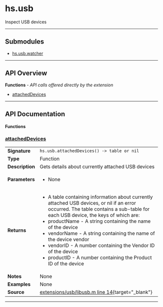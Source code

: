 # hs.usb

Inspect USB devices

---

## Submodules
 * [hs.usb.watcher](hs.usb.watcher.md)

---

## API Overview
**Functions** - _API calls offered directly by the extension_
 * [attachedDevices](#attacheddevices)


---

## API Documentation

#### Functions


### [attachedDevices](#attacheddevices)

|                                             |                                                                                     |
| --------------------------------------------|-------------------------------------------------------------------------------------|
| **Signature**                               | `hs.usb.attachedDevices() -> table or nil`                                                                    |
| **Type**                                    | Function                                                                     |
| **Description**                             | Gets details about currently attached USB devices                                                                     |
| **Parameters**                              | <ul><li>None</li></ul> |
| **Returns**                                 | <ul><li>A table containing information about currently attached USB devices, or nil if an error occurred. The table contains a sub-table for each USB device, the keys of which are:</li><li> productName - A string containing the name of the device</li><li> vendorName - A string containing the name of the device vendor</li><li> vendorID - A number containing the Vendor ID of the device</li><li> productID - A number containing the Product ID of the device</li></ul>          |
| **Notes**                                   | None |
| **Examples**                                | None |
| **Source**                                  | [extensions/usb/libusb.m line 14](https://github.com/CommandPost/CommandPost-App/blob/master/extensions/usb/libusb.m#L14){target="_blank"} |

---

